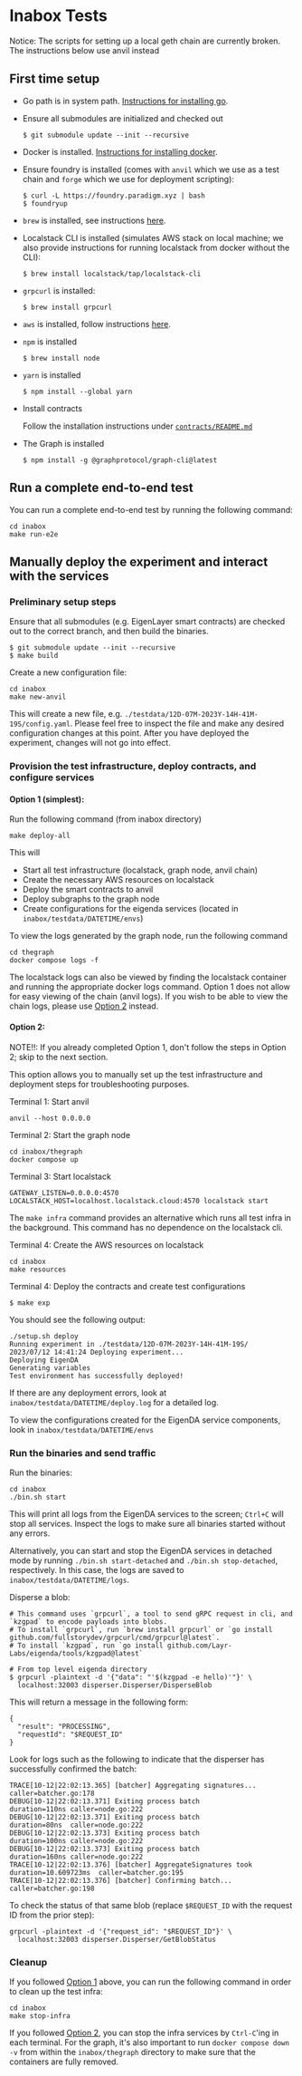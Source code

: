 # Inabox Tests

Notice: The scripts for setting up a local geth chain are currently broken. The instructions below use anvil instead

## First time setup
- Go path is in system path. [Instructions for installing go](https://go.dev/doc/install).
- Ensure all submodules are initialized and checked out
    ```
    $ git submodule update --init --recursive
    ```
- Docker is installed. [Instructions for installing docker](https://www.docker.com/products/docker-desktop/).
- Ensure foundry is installed (comes with `anvil` which we use as a test chain and `forge` which we use for deployment scripting):
    ```
    $ curl -L https://foundry.paradigm.xyz | bash
    $ foundryup
    ```
- `brew` is installed, see instructions [here](https://brew.sh/).
- Localstack CLI is installed (simulates AWS stack on local machine; we also provide instructions for running localstack from docker without the CLI):
    ```
    $ brew install localstack/tap/localstack-cli
    ```
- `grpcurl` is installed:
    ```
    $ brew install grpcurl
    ```
- `aws` is installed, follow instructions [here](https://docs.aws.amazon.com/cli/latest/userguide/getting-started-install.html).
- `npm` is installed
   ```
   $ brew install node
   ```
- `yarn` is installed
   ```
   $ npm install --global yarn
   ```
- Install contracts

  Follow the installation instructions under [`contracts/README.md`](../contracts/README.md)

- The Graph is installed
   ```
   $ npm install -g @graphprotocol/graph-cli@latest
   ```

## Run a complete end-to-end test

You can run a complete end-to-end test by running the following command:
```
cd inabox
make run-e2e
```

## Manually deploy the experiment and interact with the services

### Preliminary setup steps

Ensure that all submodules (e.g. EigenLayer smart contracts) are checked out to the correct branch, and then build the binaries.
```
$ git submodule update --init --recursive
$ make build
```

Create a new configuration file:
```
cd inabox
make new-anvil
```

This will create a new file, e.g. `./testdata/12D-07M-2023Y-14H-41M-19S/config.yaml`. Please feel free to inspect the file and make any desired configuration changes at this point. After you have deployed the experiment, changes will not go into effect. 


### Provision the test infrastructure, deploy contracts, and configure services

#### Option 1 (simplest): 

Run the following command (from inabox directory)
```
make deploy-all
```

This will
- Start all test infrastructure (localstack, graph node, anvil chain)
- Create the necessary AWS resources on localstack
- Deploy the smart contracts to anvil
- Deploy subgraphs to the graph node
- Create configurations for the eigenda services (located in `inabox/testdata/DATETIME/envs`)

To view the logs generated by the graph node, run the following command

```
cd thegraph
docker compose logs -f
```

The localstack logs can also be viewed by finding the localstack container and running the appropriate docker logs command. Option 1 does not allow for easy viewing of the chain (anvil logs). If you wish to be able to view the chain logs, please use [Option 2](#option-2) instead.

#### Option 2:

NOTE!!: If you already completed Option 1, don't follow the steps in Option 2; skip to the next section.

This option allows you to manually set up the test infrastructure and deployment steps for troubleshooting purposes. 

Terminal 1: Start anvil
```
anvil --host 0.0.0.0
```

Terminal 2: Start the graph node
```
cd inabox/thegraph 
docker compose up
```

Terminal 3: Start localstack
```
GATEWAY_LISTEN=0.0.0.0:4570 LOCALSTACK_HOST=localhost.localstack.cloud:4570 localstack start
```

The `make infra` command provides an alternative which runs all test infra in the background. This command has no dependence on the localstack cli. 

Terminal 4: Create the AWS resources on localstack
```
cd inabox 
make resources
```

Terminal 4: Deploy the contracts and create test configurations
```
$ make exp
```

You should see the following output:
```
./setup.sh deploy
Running experiment in ./testdata/12D-07M-2023Y-14H-41M-19S/
2023/07/12 14:41:24 Deploying experiment...
Deploying EigenDA
Generating variables
Test environment has successfully deployed!
```

If there are any deployment errors, look at `inabox/testdata/DATETIME/deploy.log` for a detailed log. 

To view the configurations created for the EigenDA service components, look in `inabox/testdata/DATETIME/envs`

### Run the binaries and send traffic

Run the binaries:
```
cd inabox
./bin.sh start
```
This will print all logs from the EigenDA services to the screen; `Ctrl+C` will stop all services. Inspect the logs to make sure all binaries started without any errors. 

Alternatively, you can start and stop the EigenDA services in detached mode by running `./bin.sh start-detached` and `./bin.sh stop-detached`, respectively. In this case, the logs are saved to `inabox/testdata/DATETIME/logs`.

Disperse a blob:
```
# This command uses `grpcurl`, a tool to send gRPC request in cli, and `kzgpad` to encode payloads into blobs.
# To install `grpcurl`, run `brew install grpcurl` or `go install github.com/fullstorydev/grpcurl/cmd/grpcurl@latest`.
# To install `kzgpad`, run `go install github.com/Layr-Labs/eigenda/tools/kzgpad@latest`

# From top level eigenda directory
$ grpcurl -plaintext -d '{"data": "'$(kzgpad -e hello)'"}' \
  localhost:32003 disperser.Disperser/DisperseBlob
```

This will return a message in the following form:

```
{
  "result": "PROCESSING",
  "requestId": "$REQUEST_ID"
}
```

Look for logs such as the following to indicate that the disperser has successfully confirmed the batch:
```
TRACE[10-12|22:02:13.365] [batcher] Aggregating signatures...      caller=batcher.go:178
DEBUG[10-12|22:02:13.371] Exiting process batch                    duration=110ns caller=node.go:222
DEBUG[10-12|22:02:13.371] Exiting process batch                    duration=80ns  caller=node.go:222
DEBUG[10-12|22:02:13.373] Exiting process batch                    duration=100ns caller=node.go:222
DEBUG[10-12|22:02:13.373] Exiting process batch                    duration=160ns caller=node.go:222
TRACE[10-12|22:02:13.376] [batcher] AggregateSignatures took       duration=10.609723ms  caller=batcher.go:195
TRACE[10-12|22:02:13.376] [batcher] Confirming batch...            caller=batcher.go:198
```

To check the status of that same blob (replace `$REQUEST_ID` with the request ID from the prior step):

```
grpcurl -plaintext -d '{"request_id": "$REQUEST_ID"}' \
  localhost:32003 disperser.Disperser/GetBlobStatus
```

### Cleanup

If you followed [Option 1](#option-1-simplest) above, you can run the following command in order to clean up the test infra:
```
cd inabox
make stop-infra
```

If you followed [Option 2](#option-2), you can stop the infra services by `Ctrl-C`'ing in each terminal. For the graph, it's also important to run `docker compose down -v` from within the `inabox/thegraph` directory to make sure that the containers are fully removed. 

